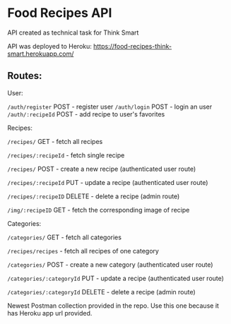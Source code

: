 # Food Recipes API

API created as technical task for Think Smart

API was deployed to Heroku: https://food-recipes-think-smart.herokuapp.com/

## Routes:

User:

`/auth/register` POST - register user
`/auth/login` POST - login an user
`/auth/:recipeId` POST - add recipe to user's favorites

Recipes:

`/recipes/` GET - fetch all recipes

`/recipes/:recipeId` - fetch single recipe

`/recipes/` POST - create a new recipe (authenticated user route)

`/recipes/:recipeId` PUT - update a recipe (authenticated user route)

`/recipes/:recipeID` DELETE - delete a recipe (admin route)

`/img/:recipeID` GET - fetch the corresponding image of recipe

Categories:

`/categories/` GET - fetch all categories

`/recipes/recipes` - fetch all recipes of one category

`/categories/` POST - create a new category (authenticated user route)

`/categories/:categoryId` PUT - update a recipe (authenticated user route)

`/categories/:categoryId` DELETE - delete a recipe (admin route)

Newest Postman collection provided in the repo. Use this one because it has Heroku app url provided.
